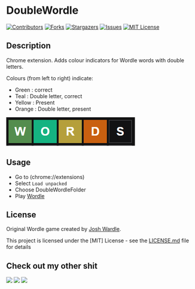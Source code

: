 # DoubleWordle
[![Contributors][contributors-shield]][contributors-url]
[![Forks][forks-shield]][forks-url]
[![Stargazers][stars-shield]][stars-url]
[![Issues][issues-shield]][issues-url]
[![MIT License][license-shield]][license-url]

## Description
Chrome extension. Adds colour indicators for Wordle words with double letters.

Colours (from left to right) indicate:
- Green : correct
- Teal : Double letter, correct
- Yellow : Present
- Orange : Double letter, present

![NewColours](https://github.com/ZeppelinGames/DoubleWordle/blob/master/example.PNG)

## Usage
- Go to (chrome://extensions)
- Select `Load unpacked`
- Choose DoubleWordleFolder
- Play [Wordle](https://www.nytimes.com/games/wordle/index.html)

## License
Original Wordle game created by [Josh Wardle](https://twitter.com/powerlanguish). 

This project is licensed under the [MIT] License - see the [LICENSE.md](https://github.com/ZeppelinGames/DoubleWordle/blob/master/LICENSE) file for details

## Check out my other shit
<a href="http://www.twitter.com/Zeppelin_Games"><img src="https://image.flaticon.com/icons/png/512/124/124021.png" width="48"></a>
<a href="https://zeppelin-games.itch.io/"><img src="https://storage.webcatalog.app/catalog/itch-io/itch-io-icon-filled.png" width="48"></a>
<a href="http://www.github.com/ZeppelinGames"><img src="https://icon-library.com/images/github-icon-png/github-icon-png-29.jpg" width="48"></a>

[contributors-shield]: https://img.shields.io/github/contributors/ZeppelinGames/DoubleWordle.svg?style=for-the-badge
[contributors-url]: https://github.com/ZeppelinGames/DoubleWordle/graphs/contributors
[forks-shield]: https://img.shields.io/github/forks/ZeppelinGames/DoubleWordle.svg?style=for-the-badge
[forks-url]: https://github.com/ZeppelinGames/DoubleWordle/network/members
[stars-shield]: https://img.shields.io/github/stars/ZeppelinGames/DoubleWordle.svg?style=for-the-badge
[stars-url]: https://github.com/ZeppelinGames/DoubleWordle/stargazers
[issues-shield]: https://img.shields.io/github/issues/ZeppelinGames/DoubleWordle.svg?style=for-the-badge
[issues-url]: https://github.com/ZeppelinGames/DoubleWordle/issues
[license-shield]: https://img.shields.io/github/license/ZeppelinGames/DoubleWordle.svg?style=for-the-badge
[license-url]: https://github.com/ZeppelinGames/DoubleWordle/blob/master/LICENSE.txt

